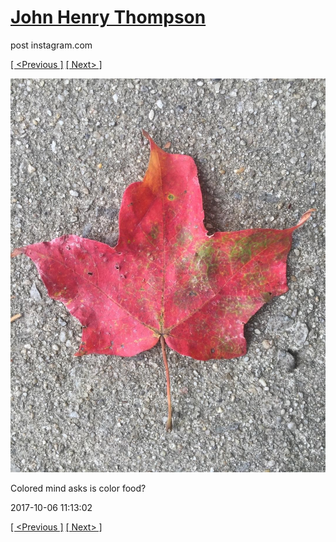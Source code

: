 # [John Henry Thompson](../README.md)
post instagram.com

[[ <Previous ]](2017-10-06-5.md) [[ Next> ]](2017-10-06-7.md)

[![](../media/2017-10-06/Colored-mind-asks-is-color-food-3.jpg)](../README.md)

Colored mind asks is color food?

2017-10-06 11:13:02

[[ <Previous ]](2017-10-06-5.md) [[ Next> ]](2017-10-06-7.md)